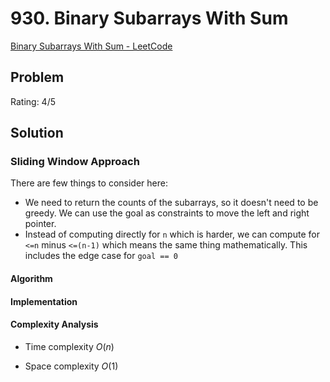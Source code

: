 # 930. Binary Subarrays With Sum

[Binary Subarrays With Sum - LeetCode](https://leetcode.com/problems/binary-subarrays-with-sum/description/?envType=daily-question&envId=2024-03-12)

## Problem

Rating: 4/5

## Solution

### Sliding Window Approach

There are few things to consider here:
- We need to return the counts of the subarrays, so it doesn't need to be greedy.
We can use the goal as constraints to move the left and right pointer.
- Instead of computing directly for `n` which is harder, we can compute for `<=n` minus `<=(n-1)` 
which means the same thing mathematically. This includes the edge case for `goal == 0`

#### Algorithm

#### Implementation

#### Complexity Analysis

- Time complexity $O(n)$

- Space complexity $O(1)$